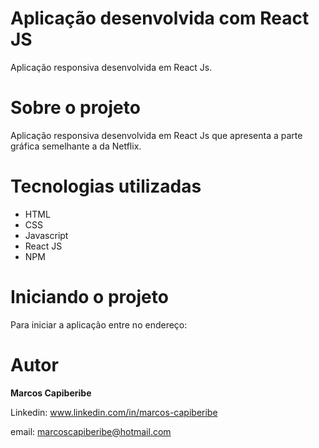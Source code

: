# Aplicação desenvolvida com React JS

Aplicação responsiva desenvolvida em React Js.


# Sobre o projeto

Aplicação responsiva desenvolvida em React Js que apresenta a parte gráfica semelhante a da Netflix.


# Tecnologias utilizadas

* HTML
* CSS 
* Javascript
* React JS
* NPM

# Iniciando o projeto
Para iniciar a aplicação entre no endereço: 


# Autor
<b>Marcos Capiberibe</b>

Linkedin: www.linkedin.com/in/marcos-capiberibe

email: marcoscapiberibe@hotmail.com

